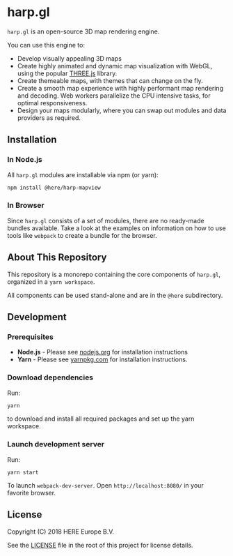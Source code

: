 # harp.gl

`harp.gl` is an open-source 3D map rendering engine.

You can use this engine to:

  * Develop visually appealing 3D maps
  * Create highly animated and dynamic map visualization with WebGL, using the popular [THREE.js](https://threejs.org/) library.
  * Create themeable maps, with themes that can change on the fly.
  * Create a smooth map experience with highly performant map rendering and decoding. Web workers parallelize the CPU intensive tasks, for optimal responsiveness.
  * Design your maps modularly, where you can swap out modules and data providers as required.

## Installation

### In Node.js

All `harp.gl` modules are installable via npm (or yarn):

```sh
npm install @here/harp-mapview
```

### In Browser

Since `harp.gl` consists of a set of modules, there are no ready-made bundles available. Take a look at the examples on information on how to use tools like `webpack` to create a bundle for the browser.

## About This Repository

This repository is a monorepo containing the core components of `harp.gl`,
organized in a `yarn workspace`.

All components can be used stand-alone and are in the `@here` subdirectory.

## Development

### Prerequisites

* __Node.js__ - Please see [nodejs.org](https://nodejs.org/) for installation instructions
* __Yarn__ -  Please see [yarnpkg.com](https://yarnpkg.com/en/) for installation instructions.

### Download dependencies

Run:

```sh
yarn
```

to download and install all required packages and set up the yarn workspace.

### Launch development server

Run:

```
yarn start
```

To launch `webpack-dev-server`. Open `http://localhost:8080/` in your favorite browser.

## License

Copyright (C) 2018 HERE Europe B.V.

See the [LICENSE](./LICENSE) file in the root of this project for license details.
